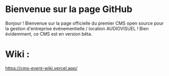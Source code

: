 ﻿# Bienvenue sur la page GitHub 
Bonjour ! Bienvenue sur la page officielle du premier CMS open source pour la gestion d'entreprise événementielle / location AUDIOVISUEL ! Bien évidemment, ce CMS est en version bêta.


# Wiki :
https://cms-event-wiki.vercel.app/